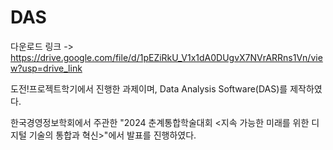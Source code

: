 # DAS

다운로드 링크 
-> https://drive.google.com/file/d/1pEZiRkU_V1x1dA0DUgvX7NVrARRns1Vn/view?usp=drive_link

도전!프로젝트학기에서 진행한 과제이며, Data Analysis Software(DAS)를 제작하였다.

한국경영정보학회에서 주관한 "2024 춘계통합학술대회 <지속 가능한 미래를 위한 디지털 기술의 통합과 혁신>"에서 발표를 진행하였다.
